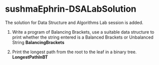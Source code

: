 # sushmaEphrin-DSALabSolution
The solution for Data Structure and Algorithms Lab session is added.

1) Write a program of Balancing Brackets, use a suitable data structure to print whether the string
entered is a Balanced Brackets or Unbalanced String
**BalancingBrackets**

2) Print the longest path from the root to the leaf in a binary tree.
**LongestPathInBT** 
